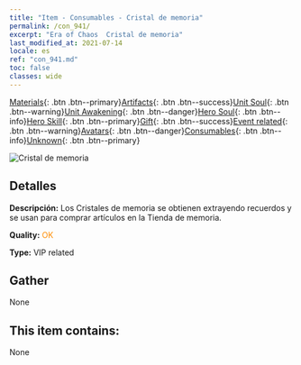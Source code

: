 ```yaml
---
title: "Item - Consumables - Cristal de memoria"
permalink: /con_941/
excerpt: "Era of Chaos  Cristal de memoria"
last_modified_at: 2021-07-14
locale: es
ref: "con_941.md"
toc: false
classes: wide
---
```

 [Materials](/ItemsES/){: .btn .btn--primary}[Artifacts](/ItemsES/Artifacts/){: .btn .btn--success}[Unit Soul](/ItemsES/UnitSoul/){: .btn .btn--warning}[Unit Awakening](/ItemsES/UnitAwakening/){: .btn .btn--danger}[Hero Soul](/ItemsES/HeroSoul/){: .btn .btn--info}[Hero Skill](/ItemsES/HeroSkill/){: .btn .btn--primary}[Gift](/ItemsES/Gift/){: .btn .btn--success}[Event related](/ItemsES/Events/){: .btn .btn--warning}[Avatars](/ItemsES/Avatars/){: .btn .btn--danger}[Consumables](/ItemsES/Consumables/){: .btn .btn--info}[Unknown](/ItemsES/Unknown/){: .btn .btn--primary}

 ![Cristal de memoria](/images/t/i_40033.png)

## Detalles
 **Descripción:** Los Cristales de memoria se obtienen extrayendo recuerdos y se usan para comprar artículos en la Tienda de memoria.

 **Quality:** <span style="color: #FF8C00">OK</span>

 **Type:** VIP related

## Gather

  None

## This item contains:

  None

